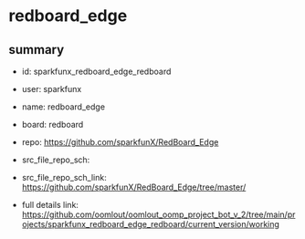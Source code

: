 # redboard_edge
 
## summary 
* id: sparkfunx_redboard_edge_redboard
* user: sparkfunx
* name: redboard_edge
* board: redboard
* repo: https://github.com/sparkfunX/RedBoard_Edge



* src_file_repo_sch: 
* src_file_repo_sch_link: https://github.com/sparkfunX/RedBoard_Edge/tree/master/
* full details link: https://github.com/oomlout/oomlout_oomp_project_bot_v_2/tree/main/projects/sparkfunx_redboard_edge_redboard/current_version/working  







